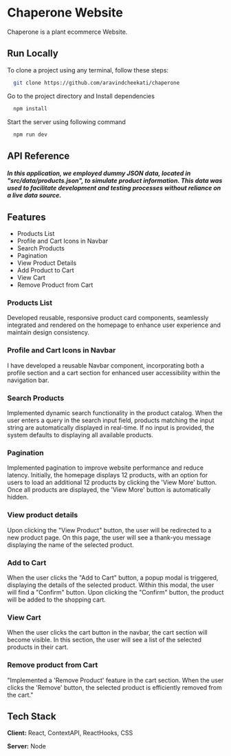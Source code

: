 
# Chaperone Website

Chaperone is a plant ecommerce Website.

## Run Locally

To clone a project using any terminal, follow these steps:

```bash
  git clone https://github.com/aravindcheekati/chaperone
```

Go to the project directory and Install dependencies

```bash
  npm install
```

Start the server using following command

```bash
  npm run dev
```


## API Reference

##### In this application, we employed dummy JSON data, located in "src/data/products.json", to simulate product information. This data was used to facilitate development and testing processes without reliance on a live data source.

## Features

- Products List
- Profile and Cart Icons in Navbar
- Search Products
- Pagination
- View Product Details
- Add Product to Cart
- View Cart
- Remove Product from Cart



### Products List

Developed reusable, responsive product card components, seamlessly integrated and rendered on the homepage to enhance user experience and maintain design consistency.

### Profile and Cart Icons in Navbar

I have developed a reusable Navbar component, incorporating both a profile section and a cart section for enhanced user accessibility within the navigation bar.

### Search Products

Implemented dynamic search functionality in the product catalog. When the user enters a query in the search input field, products matching the input string are automatically displayed in real-time. If no input is provided, the system defaults to displaying all available products.

### Pagination

Implemented pagination to improve website performance and reduce latency. Initially, the homepage displays 12 products, with an option for users to load an additional 12 products by clicking the 'View More' button. Once all products are displayed, the 'View More' button is automatically hidden.

### View product details

Upon clicking the "View Product" button, the user will be redirected to a new product page. On this page, the user will see a thank-you message displaying the name of the selected product.

### Add to Cart

When the user clicks the "Add to Cart" button, a popup modal is triggered, displaying the details of the selected product. Within this modal, the user will find a "Confirm" button. Upon clicking the "Confirm" button, the product will be added to the shopping cart.

### View Cart

When the user clicks the cart button in the navbar, the cart section will become visible. In this section, the user will see a list of the selected products in their cart.

### Remove product from Cart

"Implemented a 'Remove Product' feature in the cart section. When the user clicks the 'Remove' button, the selected product is efficiently removed from the cart."

## Tech Stack

**Client:** React, ContextAPI, ReactHooks, CSS

**Server:** Node

